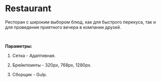 # Restaurant

Ресторан с широким выбором блюд, как для быстрого перекуса, так и для проведения приятного вечера в компании друзей.

<br>

<b>Параметры:</b>

1) Сетка - Адаптивная.

2) Брейкпоинты - 320px, 768px, 1280px.

3) Сборщик - Gulp.
